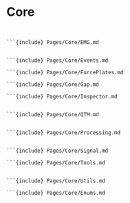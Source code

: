 # Core

```{include} Pages/Core/Anomaly.md


```{include} Pages/Core/EMG.md


```{include} Pages/Core/Events.md

```{include} Pages/Core/ForcePlates.md

```{include} Pages/Core/Gap.md

```{include} Pages/Core/Inspector.md


```{include} Pages/Core/QTM.md


```{include} Pages/Core/Processing.md


```{include} Pages/Core/Signal.md

```{include} Pages/Core/Tools.md


```{include} Pages/Core/Utils.md

```{include} Pages/Core/Enums.md
